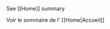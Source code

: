 <!-- LANG:EN, title="About the project"-->
See [[Home]] summary

<!-- LANG:FR, title="À propos du projet"-->
Voir le sommaire de l' [[Home|Accueil]]